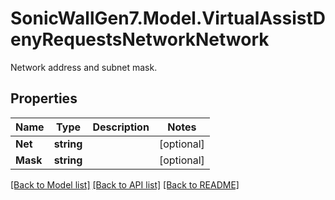 # SonicWallGen7.Model.VirtualAssistDenyRequestsNetworkNetwork
Network address and subnet mask.

## Properties

Name | Type | Description | Notes
------------ | ------------- | ------------- | -------------
**Net** | **string** |  | [optional] 
**Mask** | **string** |  | [optional] 

[[Back to Model list]](../README.md#documentation-for-models) [[Back to API list]](../README.md#documentation-for-api-endpoints) [[Back to README]](../README.md)

